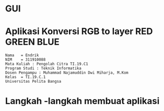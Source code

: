 # GUI
# Aplikasi Konversi RGB to layer RED GREEN BLUE
~~~
Nama   = Endrik
NIM    = 311910088
Mata Kuliah : Pengolah Citra TI.19.C1
Program Studi : Teknik Informatika
Dosen Pengampu : Muhammad Najamuddin Dwi Miharja, M.Kom
Kelas  = TI.19.C.1
Universitas Pelita Bangsa
~~~
# Langkah -langkah membuat aplikasi
